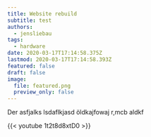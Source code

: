 ```yaml
---
title: Website rebuild
subtitle: test
authors:
  - jensliebau
tags:
  - hardware
date: 2020-03-17T17:14:58.375Z
lastmod: 2020-03-17T17:14:58.393Z
featured: false
draft: false
image:
  file: featured.png
  preview_only: false
---
```

Der asfjalks lsdaflkjasd öldkajfowaj r,mcb aldkf

{{< youtube 1t2t8d8xtD0 >}}